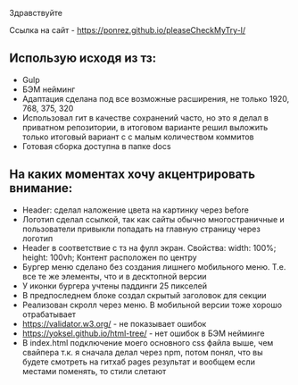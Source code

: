 Здравствуйте

Ссылка на сайт - https://ponrez.github.io/pleaseCheckMyTry-l/

## Использую исходя из тз:

- Gulp
- БЭМ нейминг
- Адаптация сделана под все возможные расширения, не только 1920, 768, 375, 320
- Использовал гит в качестве сохранений часто, но это я делал в приватном репозитории, в итоговом варианте решил выложить только итоговый вариант с с малым количеством коммитов
- Готовая сборка доступна в папке docs

## На каких моментах хочу акцентрировать внимание:

- Header: сделал наложение цвета на картинку через before
- Логотип сделал ссылкой, так как сайты обычно многостраничные и пользователи привыкли попадать на главную страницу через логотип
- Header в соответствие с тз на фулл экран. Свойства: width: 100%; height: 100vh; Контент расположен по центру
- Бургер меню сделано без создания лишнего мобильного меню. Т.е. все те же элементы, что и в десктопной версии
- У иконки бургера учтены паддинги 25 пикселей
- В предпоследнем блоке создал скрытый заголовок для секции
- Реализован скролл через меню. В мобильной версии тоже хорошо отрабатывает
- https://validator.w3.org/ - не показывает ошибок
- https://yoksel.github.io/html-tree/ - нет ошибок в БЭМ нейминге
- В index.html подключение моего основного css файла выше, чем свайпера т.к. я сначала делал через npm, потом понял, что вы будете смотреть на гитхаб pages результат и вообщем если местами поменять, то стили слетают
